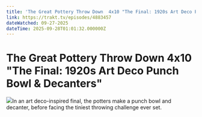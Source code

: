 ```yaml
---
title: 'The Great Pottery Throw Down  4x10 "The Final: 1920s Art Deco Punch Bowl & Decanters"' 
link: https://trakt.tv/episodes/4883457
dateWatched: 09-27-2025
dateTime: 2025-09-28T01:01:32.000000Z
---
```

# The Great Pottery Throw Down  4x10 "The Final: 1920s Art Deco Punch Bowl & Decanters"

![](https://walter-r2.trakt.tv/images/episodes/004/883/457/screenshots/thumb/da49850c5e.jpg)In an art deco-inspired final, the potters make a punch bowl and decanter, before facing the tiniest throwing challenge ever set.